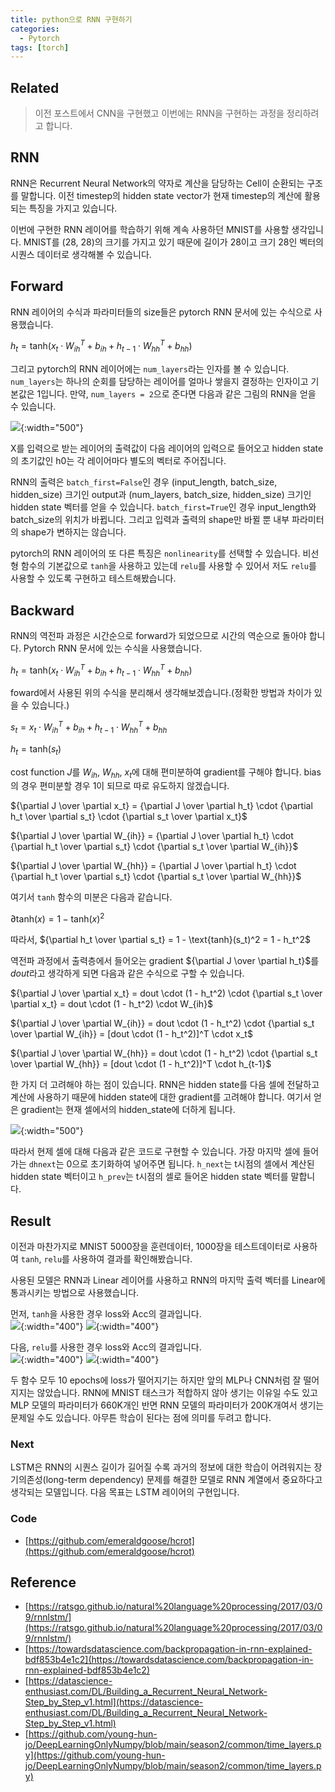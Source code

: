 ```yaml
---
title: python으로 RNN 구현하기
categories:
  - Pytorch
tags: [torch]
---
```


## Related
> 이전 포스트에서 CNN을 구현했고 이번에는 RNN을 구현하는 과정을 정리하려고 합니다.

## RNN
RNN은 Recurrent Neural Network의 약자로 계산을 담당하는 Cell이 순환되는 구조를 말합니다. 이전 timestep의 hidden state vector가 현재 timestep의 계산에 활용되는 특징을 가지고 있습니다.

이번에 구현한 RNN 레이어를 학습하기 위해 계속 사용하던 MNIST를 사용할 생각입니다. MNIST를 (28, 28)의 크기를 가지고 있기 때문에 길이가 28이고 크기 28인 벡터의 시퀀스 데이터로 생각해볼 수 있습니다.

## Forward
RNN 레이어의 수식과 파라미터들의 size들은 pytorch RNN 문서에 있는 수식으로 사용했습니다.

$h_t = \text{tanh}(x_t \cdot W_{ih}^T + b_{ih} + h_{t-1} \cdot W_{hh}^T + b_{hh})$

그리고 pytorch의 RNN 레이어에는 `num_layers`라는 인자를 볼 수 있습니다. `num_layers`는 하나의 순회를 담당하는 레이어를 얼마나 쌓을지 결정하는 인자이고 기본값은 1입니다. 만약, `num_layers = 2`으로 준다면 다음과 같은 그림의 RNN을 얻을 수 있습니다.

![](https://onedrive.live.com/embed?resid=502FD124B305BA80%213274&authkey=%21AB8yPnYJBf1XKsM&width=1446&height=802){:width="500"}

X를 입력으로 받는 레이어의 출력값이 다음 레이어의 입력으로 들어오고 hidden state의 초기값인 h0는 각 레이어마다 별도의 벡터로 주어집니다.

RNN의 출력은 `batch_first=False`인 경우 (input_length, batch_size, hidden_size) 크기인 output과 (num_layers, batch_size, hidden_size) 크기인 hidden state 벡터를 얻을 수 있습니다. `batch_first=True`인 경우 input_length와 batch_size의 위치가 바뀝니다. 그리고 입력과 출력의 shape만 바뀔 뿐 내부 파라미터의 shape가 변하지는 않습니다.

<script src="https://gist.github.com/emeraldgoose/76f18d1eae4dba2b35ec8a5eade3c650.js"></script>

pytorch의 RNN 레이어의 또 다른 특징은 `nonlinearity`를 선택할 수 있습니다. 비선형 함수의 기본값으로 `tanh`을 사용하고 있는데 `relu`를 사용할 수 있어서 저도 `relu`를 사용할 수 있도록 구현하고 테스트해봤습니다.


## Backward
RNN의 역전파 과정은 시간순으로 forward가 되었으므로 시간의 역순으로 돌아야 합니다. Pytorch RNN 문서에 있는 수식을 사용했습니다.  

${h_t} = \text{tanh}(x_t \cdot W_{ih}^T + b_{ih} + h_{t-1} \cdot W_{hh}^T + b_{hh})$  

foward에서 사용된 위의 수식을 분리해서 생각해보겠습니다.(정확한 방법과 차이가 있을 수 있습니다.)

$s_t = x_t \cdot W_{ih}^T + b_{ih} + h_{t-1} \cdot W_{hh}^T + b_{hh}$  

$h_t = \text{tanh}(s_t)$

cost function $J$를 $W_{ih}$, $W_{hh}$, ${x_t}$에 대해 편미분하여 gradient를 구해야 합니다. bias의 경우 편미분할 경우 1이 되므로 따로 유도하지 않겠습니다.

${\partial J \over \partial x_t} = {\partial J \over \partial h_t} \cdot {\partial h_t \over \partial s_t} \cdot {\partial s_t \over \partial x_t}$

${\partial J \over \partial W_{ih}} = {\partial J \over \partial h_t} \cdot {\partial h_t \over \partial s_t} \cdot {\partial s_t \over \partial W_{ih}}$

${\partial J \over \partial W_{hh}} = {\partial J \over \partial h_t} \cdot {\partial h_t \over \partial s_t} \cdot {\partial s_t \over \partial W_{hh}}$

여기서 `tanh` 함수의 미분은 다음과 같습니다.

$\partial \text{tanh}(x) = 1 - \text{tanh}(x)^2$

따라서, ${\partial h_t \over \partial s_t} = 1 - \text{tanh}(s_t)^2 = 1 - h_t^2$

역전파 과정에서 출력층에서 들어오는 gradient ${\partial J \over \partial h_t}$를 $dout$라고 생각하게 되면 다음과 같은 수식으로 구할 수 있습니다. 

${\partial J \over \partial x_t} = dout \cdot (1 - h_t^2) \cdot {\partial s_t \over \partial x_t} = dout \cdot (1 - h_t^2) \cdot W_{ih}$

${\partial J \over \partial W_{ih}} = dout \cdot (1 - h_t^2) \cdot {\partial s_t \over \partial W_{ih}} = [dout \cdot (1 - h_t^2)]^T \cdot x_t$

${\partial J \over \partial W_{hh}} = dout \cdot (1 - h_t^2) \cdot {\partial s_t \over \partial W_{hh}} = [dout \cdot (1 - h_t^2)]^T \cdot h_{t-1}$  

한 가지 더 고려해야 하는 점이 있습니다. RNN은 hidden state를 다음 셀에 전달하고 계산에 사용하기 때문에 hidden state에 대한 gradient를 고려해야 합니다. 여기서 얻은 gradient는 현재 셀에서의 hidden_state에 더하게 됩니다.

![](https://lh3.googleusercontent.com/fife/ALs6j_GlG-hlEvRVrpuTxh9vgQGZYKGAVLhe6rHgLeympu4Z8aFdRfWTGL67uUztMWLhsacXfsELBTqqCI0ttYKDKVmVrBl_8lcFdE_hIQQy27prDMERgDDeg5tZ0zO6A5fLWvfE9TUPhNHoZqAtRYh32TgU7SSvr0-DPCbXjtW2z6j7ynr6lelRaxkMNI8Box3IxItN_dK2XCrngUQJhZ-ZYD6TwtYbb-1TgxpNcH_mqbHUeDzCSkNdZO0KlzgG5YQQJvFXlHWVkBUjjOD4TLeXe99EGEvsdXwpuGspNY-Cbk9u38jl8enLICWVHDpeARfesfLKyDAZAoc1m-bKSZeELYimSkU7EFHtfp7L1NEyAsQHwRCzldXnt6QV2fJ-p8bYQpKH7ehn-xfLc-LXtNOjngppJJK_5r4MfDZfkrFCnFSkrBaQ9_xH6hvHs7xlQa7KI_ZniE9KfkAM1MhGfjHG85EmVYpIe-iRlwA1PYrwVKw0p8Pnrehxq7NMICiGEeqtaB4rQiQmESeDEkFq-h5SzrqGPg-LCiSENSSW0cjLXe-tIMteS3E5c8NPPVbTorxnZoJKYGV8NWaDpfCsf8K--Q5Y9Qr3CY0sEWD6Di7NyGQDA6YGzHM0C95Pq_rYPzuWdrCrW9gWgcCha3Vi7Rw4SO3YtdaKrom2TcbmZfOkMzsX21Y0_2vnRpNMH9JecR4X9-x9peCu0Z94L6nDiQWNiQX_2nFpCZX2YbgUNwv8n_YnecmMKkob8ULd0KJBtiwg4OekL-8QqD_xyqkPxHcT5U0QBh6jqNjqX5NKGuTgTC6lDlvj5xL0YW9OM8wOC_1DJtgY97UUhWh6SPnJSsniDS_BAiBAKAUjiR6y7MOVJCmtfgZHE6mgKbmDPu2Zw4Hj9byKMRjEVEplDeMNTOV68bQUYTIyeX8EYo1QurPc1Qz5kv5Uo-1axP2aUDYdEGjr_d0GijFXlBbHo_GxMMXkNHRTNL293vMgVyX6Kr9NJPuIO4P44iRmQ6S5lwzAy8MKSc8xfmlhjR8A4fimo5jMk2M0yNh8ewGuJxP5RtIwJsMfcR4O1upkRLPpIyrFGq6m6U3p33r9tTPPQgH0IKd2vdOm3qsCTbx0zOTm5wuRvvzEtQgTyS5l-RAeBPyUgarPgejwisMYdQgrR-DbQAMlljxQnd5jdIt2sGyKMXatTsjbOmXWl4N6FB3PpbQ8C1cFSs7bwINNpnwS8clnE7PlhLYgwvcVI2JMZF2-VVgAUBwsHmcjHdDPGtXWLgk0v-VeOP2Z3VUrm9ja09b9yYx94mKu98KLthZOTWoJLiuXH_mhSM4fhVBSVX41Y4YsJ0wP72Dz0pcCpijAL-P_uxbvmA1zDJ1aYyjyB7tebn6CQXdpXsPdFd3Aqfp5tS3iPUGBC23pjNGpMzp1O8SMaiGusuyq5lkXdpr3oeoDwXugYn9AaC9EvW83qOCmsFijiZU5KdX0GjNjuPBFBNlQBBQ_HRp-c7_ZTFeZFpVa-CFPVyeuVh0IM7k2PbFMiUMCce1AE5Rv-lVmzt5cstmlpRx3e-4z_sAPBOj82E2BckUOdQBZrp6WNGtox-qL6NJnRBfRaZoPc_gP68w2vmbKTfDAM4loRF0PGxCTgY0Q0koyeEzywMorzQ){:width="500"}

따라서 현제 셀에 대해 다음과 같은 코드로 구현할 수 있습니다. 가장 마지막 셀에 들어가는 `dhnext`는 0으로 초기화하여 넣어주면 됩니다. `h_next`는 t시점의 셀에서 계산된 hidden state 벡터이고 `h_prev`는 t시점의 셀로 들어온 hidden state 벡터를 말합니다.

<script src="https://gist.github.com/emeraldgoose/7d17b6e294d5f746a91b542b093a6b68.js"></script>

## Result
이전과 마찬가지로 MNIST 5000장을 훈련데이터, 1000장을 테스트데이터로 사용하여 `tanh`, `relu`를 사용하여 결과를 확인해봤습니다.

<script src="https://gist.github.com/emeraldgoose/1a03bf1d8296cf80e74e55d46a324d68.js"></script>

사용된 모델은 RNN과 Linear 레이어를 사용하고 RNN의 마지막 출력 벡터를 Linear에 통과시키는 방법으로 사용했습니다.  

먼저, `tanh`을 사용한 경우 loss와 Acc의 결과입니다.  
![](https://lh3.googleusercontent.com/fife/ALs6j_Fm1V9e1FVYvhdgPXP1ob9GlKi_I8LW7yo4eslcvaIZO7nGWtirLG2ap6s-ebrqHz3JlafDpE2YX9GiJAIXt_U3Ipytc34DWL_NW7e6_r3pdpW-dl7dx9LazRd7IDMfe6zQetiuUPApp0Dqw92Z9jQ-6mpJ-GkeE1zs7fW39sw7H1NmJQNxSRy2OsM6bxkE1BB3_jXyoM_9sd-VUiQ3-hpAvSmTyD7IQQrSCcJoDBendUvP5srV2CwDYzZHDXp6xCNA19K8RMVZDdi5LtG3WShrTv4YvfnLSuT7lI7_5Rza0snMWt1JC1DPtSBshNdS7xZFhxIcCsRc-Md78ehqWahIvqEMMFzyXhTmcBiAiWjrGPMjM6-i_Ei9fyZwZ9W32QMTq2u4xPisLC6xQM2Jd17burgWptki7nOGXNRh7bGzMNb7L_Jo1UBEFaMrF2El-fAYDOCrjX_CgIjifoxvXxNVupo3LgRPirrmPbA3nS6GyL98huIMA07DM6ewWlRM3Z9NCs91kpyU-nemZ2sn3wwT5ECxSOyspUHjTRmtsfSKR91WyLBl1RduDjYMT8dq3K9nPyIcrpYWqW9quKHa8hLSTNCveUk7r38U-XOHT3MoxSUr81P5-l7D4L-YmjbAiWRtF6SR5qzBI2upvHJKvlyPNjBVatCo8G7gJypRDRgi1ObSG1x6JTCjlccpM_tJmk1K4-oMTaS9ZiAI4xwHPAp_UaH5TDY8DZ_xOVI8HbgIVv6PKhf-36jMXWHE0oEKC7k672Bt26_DztfX41B4HEI8GDDRQSZsfkjwuDQZlgRCoNlQUz5oTmjCQCUHH_P2O6qcqb5uQYY8NQHMjRVTs1eIpCo8byVNH3hswpB7-svura3drPfF2nvf-sTxQi2GGVtGMlj2xtXAqPUMWqcN_DLN4dvZsle9kIEvlrG0Ra7bykTEurulODj7c8ywxUdX2RaYRIqbbl19q9Kbyp9xM_jLqCiNEz_MyFU3atnX1ubgpVMjYzrmcFj8NQiLFxA5BMNQMuogWcmob1GPM9082XwjLfudtvxtxkmaMQyMUzVsGCB_1_D7tIoEYipZwS0zBtmPhw3N_mmQYFtqREr09olvIkYLyc4FYZdpaaOw-mRtCIKIAi3y9z4aWq6Va7KS019Ug3TuuvdBh5gEcgs9YSQPwryvX40c64xZcs0XE1UnCXKBU8tOyccQnOFNevDd2ljYUDdsUkzyff52L_PbMvXKlvDbLXQm0JomNqmA9ddH1oGhcfryVPIbyRqbyg7mqGY2QXdrpB-XZteQ-D0p_0t2RICRDePoRC5p2a0JZdLZCbED9HGo_zVr95sx1JU8esQw96CWGr-Al8Uw43JBUzDQ0uuQhxV171GoarMJF3AVKVDXl7Z1YMZBbhtQIUMedt679BfzkOU-ny4Up10d9dM7O0JXTOY-Ekq6PUa_ZLt_CaqioNIyr7t7NUbdG-mfOYVQVCp_gtdWBxDNIW0-YXaqJgK1lZvxDDhgt9fSXbqPa3OEj-wwweT7MRblLDW2Jy6fsfcvfX28OXVyVvhszF8y_BOiXxzyIXxjntOQWv0g4COgQGmFSH6Ac8KlhilJg7oTkLHQHHcjiycinoPLajwrbVf9_h_t0lStrBpBRiit13xnYQ){:width="400"}
![](https://lh3.googleusercontent.com/fife/ALs6j_F8X4xSsWAKA3zVY6LYTLTex9oy54zNzwnkINxgAoPOMvZEn-O8y1GVOIfC3nPdmmMIT7s2EfYk9xPKJ6U7fJhXd4qb9ijI_7lkH_P-5Ri5vEo7STr2n9rQ9KG7-TQ5Iw9_hNxxdjDJB8TNq4OVLZ_HgSLW4ibWGW2L6Ve0i7QlzHQzsSn4yLkCF4LgIRSIbBFLU77d-2DVZaru29EE8WqKawUdL3A_VT4E7GpLQkdgk2eAWuOEKMTk9mppAEbWENNXlCDSF2pw7yfb0__kU5_D7kR__GguwSDfQVRUnFPq_ToY8O6YGmXn14R8_SnOhb2Rj016V5iu1TMSYHLtKlDUugaJgqpp627BLkGRs7N299wiXVlIuq_2QdKeSM7oVcKskLCxwzk5to-43PXYpI8z5fMF8mES26-lcXfXosUV2uGOETpSw9N3LqMyGzZwl3Y_xwwGPpmD3SyyWdgMMilQolexKPo5PnFtwU_3E-aAfQ2D5kV-yDOQ4lP08CHA0OixGTWGX-fQJOH_yXGYwpMOEyP-uiCmLiAe4N9wut6r8lkJTndVzEwcl6SQSyyQAN_36czDwBqK3rtQW2TzSkyNyx60glfh1NoOM5CjFZ5mRuFecelZK-n2Jwsg8qxoFvU7lOHLWxMO-BlSWqC20rIz55KSQQnk3Lf7qqhQaGgiv2gIw1heIlkbgfJ9Q_g0gwuX9k5BK2IoATKw8_2PtE0mQkX-jVHW4Tz39M6JYuPWOuLD-YEfG1HnedtVX0uxKzMsbQNqsRlnNAOlOOCpw-IE2n6soT9wK4CcqnzIWLef4I10A0nYIDr9vzNuu7_IcpoWLzEyZw4Eqn7ZYaK9b8BHIzm6JlHrj099i6edWcXqybz_iOQVtAhCi6j6b474s3mij9s9mQmdFd7y0P9Uc4ELUUWsrBi8E1MjcF6TqzzRdZf3mtgE9qfIcsjvWTVD6uVvXHzj09ZnTxT2kVzXKFcz0HxKz78GPaEccVEjV-pSUQsr_cMZD9AhrKevpiHzaa73RQawUBwfYuWrr_Ey5808AF785ZI2TQiBxeSjkIoQ94h0a6zCX9KPzlJTnO4xu9sGxfdChriGCRCUn9HK7AR1vJPXejFjgizagfFG1xUFJy8EYSTPiUsUKMuYNJs9vUR2mx9Ihb-21waMeqKgvPTYFZSSZZFmBYA61AjkGmCeWefF4F16iqGt6yW-U9LIdX1XEhY_eKtfkzR9ZvHGrNP5odxp0fP-sDwg0hYybOJwSwjlmypSBuwtF2arSVF3qZ-m4rxbPnErvNFUbf_jnuEOFfZKMX0ypypA79bpWuW6CYaLObNNvq6749ZSDG5OaEJLqHvfnr3RkC9nU6TwpPEwxwCNzN9TDxDIjNYKm3ZVdrtVe-eoy0c5bqR0ybKatWkPgtLCNxlXTrsddeWyKkbB84RZQpQJs7vrTHXFStVwUoMWC1JgScgBRQ1P6iyo7AYwN2oklj7Xo4y3kA-MH6T1mmv4SJ3OVrViqlpuOTDECp3g3B9XKRTDB5okrlNVGhanwEzai8rgY76_VBvj9XQ7n1hnkBNUzyVac64IkxsYPMDXVo_ZLyAN0T9ZyUbN3qk8spTlGqFTSGCwPu8fFRqTMdPCxNqonFj62FTXD4mZm2JJ){:width="400"}  

다음, `relu`를 사용한 경우 loss와 Acc의 결과입니다.  
![](https://lh3.googleusercontent.com/fife/ALs6j_FFKm-A_famrJ68Xi1Bun0iVv5x9VXaM8D_dceBPJFneJRhzAPFXyYCU5ZsdmJvsXLLOHihnecOAAT5zzGqdJix4sef5BFr1mjW9VLdNDaRYhoGIOlq9gpoELPYuoAKknjL-PDqts2d3Y1wNpWBikSDk_eRXaYQCFGn6SxQupAWIDXtmtd3-s2rTj664Dnwn4ZtNJwh-a9C4XM1m-_bEHC2Wg-8e4gC-ZoyVINsNlUyd8X0OLxAuGIk0Y56FRL8vkCLDPgWMgqWUgcGlISejk1vxOkg1iJ5KTCCLWxdm0E1l1DxNbhRYjPAVNa_Xoie0vdPR7JwD9CmmGEV0hhRFtJOSxUfHQK2j44LwHPebrayvGK_li8xMlVDut8DN7ujjuOXy895WgIAJZZZ_2uYi31XtdiiIg1JmB89v6ZZJX0N4zz42-PqzEsXRUHUnCoz9kk8RDf7RU61vynx_R2-VlRANBfMimq5KLbZECHvkoYCpyIvn1ADDWJ3_3GwIbbfrB6c2BkGJ-ALxCKB6R3oGZnWWuT7AhghJYJVBlrczFZPZZNgmixgxOIjzWtknV20pJnKYcZLQKMRcCbrxuDtarTFREe755nKbMkGkOboSY-XHOh3Zd72qweK1-RDxUzVLxCxjmLkA3Jiv2Zal6cgRbb0wJu-BXtoWPpKx_5hyj6lXmQ5xXratShu12WJQixe7htOVWD6K-YOeuYihKPvuRUJP6HMLjHDpw-BPOAnyvqDg0PwS_JUjlAjK4cQBN4HTWRw_ud0bEiIl009Ls6HZcxeGJ_4Wvn4iQPppcVY1HVdAR7I4j5sXkuBAbpb7KeJKQoI6tvYo5qYIpmeoZJTEddtqgsBCpAxw3fC97-cAe2Iwh209UfbfIGANB-AbuQEEw5wPmAWROR7reiyiUESzP2vd1ndU_O8k0Oj0GaQ6Trrd2xTENsOr2tCeMCZBgRtEOonkJjPcLPkElqQFP450HvR8aCd393hx56ruaURoYkcWeMN7YXLxgW78KG8iAYAJUhqD15EKOMfj83nbWLrCq0yUQIrNFxV3iQxwYNFJro5rxpyJVcl9Ht5RhGJpri05JNQuLP3OV7JzDuXO6qxMItAUGr0tKXoBV9uDkuVkm6fiEwnTdrmcfpmjmyale8XoTT5yChWW6eTLzAnlCwlSm-kd6J2bo7OOQ5noXcIISWsSQTydTNxSsYoM-7FyTKf8eDGusTj0yvYucAwxg4RrvesQF1G5LoUgSqOdzPkCECw4vOsPQdLcuJdEgUBrrNPMmYcKxP4lzwx8Ce3DxQrYu-XUa1gD5fPdfAU0JYK5YazHjA1m_ueeypesZqzOluhBVV59ZCqUqtkA5llDbV_A7cAKM4i1Ybp6R-1PC1bPWCgpJzefctldimKYorxZqsj0jQ1Rl5qo34p6XrBXCjeRVddkr4DVjZ0QYJWWskdnsBQwR8OTpHOQMKXXdE6K5otBqVL_LLagaU7lsQp8fx5W0R5hDDf-suIstK1rye1uwg4baWfciMDGEB9PihVh30-bZ_b4yRTaX4WKltT3Lebym-IIayZ3QHkaXdtkqzzgBb0dtCcVUtzDpZ1bXbKrbrTrQiS7-ycTBnthw4PTjhzEw0e9i0CKq_ohD8VBGTFWH7q-bNW){:width="400"}
![](https://lh3.googleusercontent.com/fife/ALs6j_F2NaKfN4xiZhwpPQ9sBfdTCqdATCjrUwQ_HkgFUPvRQEhDw30Cd_GYlHFXL8X498ym91tW1uQgyh_SYMJAdy1a2tmywwYagfRFFdOBRooZxxUj4-4uJ3ogZ69JfowdVmm0IjEU_H-w7FDYpshUxTiRQMxu2UAh5wBW9BzlZpzj988nd0mcb0ztjzoLMoWRaXJE5yPPG9IyPRUXnyFbDQAhPEeDGEj9ZatcRDx5LBLkQkXh2jCVcrhiZPSLO2YZw54fxruI6sNxFZG59fS2-G4JR9rO409sbu7UnpghiNP7l8DfIWy2-SHQDnXV0GGEWkC8cy1BHf5Hzm4jUr4vuRPThAdKaWMp_xiuFd1pxHKFZDsbRbhLU56qgbU3CEpeNZIPRkW3G__gIa18EFrgV2_QssfOaKjGuqsfLqYAWWGz3rqWH7x3bO7xaLeJnzeQojiBXe65NvvcxxsYsIXqE6udbUFp1JZEvMUWc7W1wOXWa7Qetc7uDZVOqLgQUzncIDPVMtvn9MFeKuqqGpAzUN16pxJVA99hIVLdsmq20geSwHDjHQ_Uy_7Z_5eqb1g565C06p17ICAkLizov7PnSHV233AqXaIFWgvt1O-QyuOaKbxsbMjjyYusyjRtAp8sTUtYKnbLMoMFlxMibTiJq-fenjOzwnCVpKSrGAUqibHtiSLebjkfxx_SQG74LGXULJ4Msb-pIbMXKuiKQo5pf6r4oL69L-T8RkAj-0c6TwTiQqWSygng89m-c-ujNfV9aM-pE581gh7IwZwY-WF1tiTNE1jO1EhaCtIYyj3-0hJt4LC7QHLgmGFDeLPV4oQwDLe3HCgrDxUmCK1L4ZbwOl472jsgQocD4YY9H_2QVW66-zPTWUA31PDQ3FgsssHCO0dA9DOZw7u4XRPGyW8vYfl6sfqhiBHWFCTwvOCxklcDHBIdWTp1l9Fcca9PNqx9mDNMnLVuixNlm3Uzo9vngFRxTgm8qDxxwg_ktePNtw-j0c0jikzROtqXhEc0kJ3MCjlXk0r1TtJYwrGcnwdnpF957D1f4g5GblBQc-fzZGWbC40f0LVO8CpRRQYtUO4kS_2ATYgRIYasgD5WPxee0Uhvohez2x22S8oY2pAmVEDTi33yfaa7z4z1fOgZS06IRRnJlS3Sh7u5J9-AzwFhEXkM-iYwX5eSUYXNnwvaeFnOewkz8LS-x8Pnf6dSpQYGBk_CA24fqyM2jyWJ8CmYgzWwBczzDBeYZUBWK5ZRDlh_nzLKnIkw2r_yesrmT_hiNve_juhsDuyZTZzbMc3bEOUituPEKsv5qdRRtMyeDYI7-A5N1oTEM2r8R0z3C4AHC4e_FziIyEIIs4nXHYDViK9RaPc6aVHtR6x5W0nKtkgx8TkMRFerJf3v5BGgOj1-0pn6ux4KYjcNq0dQ0B0qQzL9AKl-jOIqTAi_G-7SrWj1WR8bMCkbf48r-HiR8T9pn3IfH35osnWKwfQQBeai1pmZDY12WS6kBlBk5snXj0I0Ys3-EtFLA0mksP2o1tfP43znPGWDWkjImTuTvWHkqSDB8sLEX8CBf1PcWmKdSu75ZVR0BczM8lPc9HgqpojuELddGDO2aVbBHu5ju92z7Uit7gIIeW5uvVFx6Qg08KD17AaYPA){:width="400"}  

두 함수 모두 10 epochs에 loss가 떨어지기는 하지만 앞의 MLP나 CNN처럼 잘 떨어지지는 않았습니다. RNN에 MNIST 태스크가 적합하지 않아 생기는 이유일 수도 있고 MLP 모델의 파라미터가 660K개인 반면 RNN 모델의 파라미터가 200K개여서 생기는 문제일 수도 있습니다. 아무튼 학습이 된다는 점에 의미를 두려고 합니다.

### Next
LSTM은 RNN의 시퀀스 길이가 길어질 수록 과거의 정보에 대한 학습이 어려워지는 장기의존성(long-term dependency) 문제를 해결한 모델로 RNN 계열에서 중요하다고 생각되는 모델입니다. 다음 목표는 LSTM 레이어의 구현입니다.

### Code
- [https://github.com/emeraldgoose/hcrot](https://github.com/emeraldgoose/hcrot)

## Reference
- [https://ratsgo.github.io/natural%20language%20processing/2017/03/09/rnnlstm/](https://ratsgo.github.io/natural%20language%20processing/2017/03/09/rnnlstm/)
- [https://towardsdatascience.com/backpropagation-in-rnn-explained-bdf853b4e1c2](https://towardsdatascience.com/backpropagation-in-rnn-explained-bdf853b4e1c2)
- [https://datascience-enthusiast.com/DL/Building_a_Recurrent_Neural_Network-Step_by_Step_v1.html](https://datascience-enthusiast.com/DL/Building_a_Recurrent_Neural_Network-Step_by_Step_v1.html)
- [https://github.com/young-hun-jo/DeepLearningOnlyNumpy/blob/main/season2/common/time_layers.py](https://github.com/young-hun-jo/DeepLearningOnlyNumpy/blob/main/season2/common/time_layers.py)